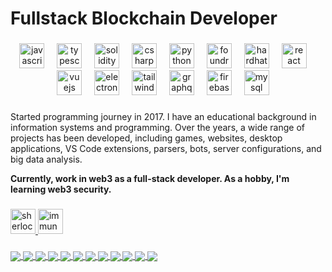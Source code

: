 <h1 align="left">Fullstack Blockchain Developer</h1>

###

<div align="center">
  <img src="https://cdn.jsdelivr.net/gh/devicons/devicon/icons/javascript/javascript-original.svg" height="40" alt="javascript logo"  />
  <img width="12" />
  <img src="https://cdn.jsdelivr.net/gh/devicons/devicon/icons/typescript/typescript-original.svg" height="40" alt="typescript logo"  />
  <img width="12" />
  <img src="https://cdn.jsdelivr.net/gh/devicons/devicon/icons/solidity/solidity-original.svg" height="40" alt="solidity logo"  />
  <img width="12" />
  <img src="https://cdn.jsdelivr.net/gh/devicons/devicon/icons/csharp/csharp-original.svg" height="40" alt="csharp logo"  />
  <img width="12" />
  <img src="https://cdn.jsdelivr.net/gh/devicons/devicon/icons/python/python-original.svg" height="40" alt="python logo"  />
  <img width="12" />
  <img src="https://avatars.githubusercontent.com/u/99892494?s=200&v=4" height="40" alt="foundry logo"  />
  <img width="12" />
  <img src="https://cdn.jsdelivr.net/gh/devicons/devicon/icons/hardhat/hardhat-original.svg" height="40" alt="hardhat logo"  />
  <img width="12" />
  <img src="https://cdn.jsdelivr.net/gh/devicons/devicon/icons/react/react-original.svg" height="40" alt="react logo"  />
  <img width="12" />
  <img src="https://cdn.jsdelivr.net/gh/devicons/devicon/icons/vuejs/vuejs-original.svg" height="40" alt="vuejs logo"  />
  <img width="12" />
  <img src="https://cdn.jsdelivr.net/gh/devicons/devicon/icons/electron/electron-original.svg" height="40" alt="electron logo"  />
  <img width="12" />
  <img src="https://cdn.jsdelivr.net/gh/devicons/devicon/icons/tailwindcss/tailwindcss-original-wordmark.svg" height="40" alt="tailwindcss logo"  />
  <img width="12" />
  <img src="https://cdn.jsdelivr.net/gh/devicons/devicon/icons/graphql/graphql-plain.svg" height="40" alt="graphql logo"  />
  <img width="12" />
  <img src="https://cdn.jsdelivr.net/gh/devicons/devicon/icons/firebase/firebase-plain.svg" height="40" alt="firebase logo"  />
  <img width="12" />
  <img src="https://cdn.jsdelivr.net/gh/devicons/devicon/icons/mysql/mysql-original.svg" height="40" alt="mysql logo"  />
  <img width="12" />
</div>

###

<p align="left">Started programming journey in 2017. I have an educational background in information systems and programming. Over the years, a wide range of projects has been developed, including games, websites, desktop applications, VS Code extensions, parsers, bots, server configurations, and big data analysis. 

**Currently, work in web3 as a full-stack developer. As a hobby, I'm learning web3 security.**</p>

###

<div align="left">
  <a href="https://audits.sherlock.xyz/watson/typicalHuman" target="_blank">
    <img src="https://avatars.githubusercontent.com/u/112079356?s=200&v=4" width="40" height="40" alt="sherlock logo"  />
  </a>
  <a href="https://immunefi.com/profile/typicalhuman/" target="_blank">
    <img src="https://avatars.githubusercontent.com/u/78231547?s=200&v=4" width="40" height="40" alt="immunefi logo"  />
  </a>
</div>

###

<a href="https://github.com/typicalHuman/hodl-4337">
  <img align="center" src="https://github-readme-stats.vercel.app/api/pin/?username=typicalHuman&repo=mlga&theme=transparent" />
</a>
<a href="https://github.com/typicalHuman/mlga">
  <img align="center" src="https://github-readme-stats.vercel.app/api/pin/?username=typicalHuman&repo=mlga&theme=transparent" />
</a>
<a href="https://github.com/typicalHuman/battleship.sol">
  <img align="center" src="https://github-readme-stats.vercel.app/api/pin/?username=typicalHuman&repo=battleship.sol&theme=transparent" />
</a>
<a href="https://github.com/typicalHuman/yul-puzzles">
  <img align="center" src="https://github-readme-stats.vercel.app/api/pin/?username=typicalHuman&repo=yul-puzzles&theme=transparent" />
</a>
<a href="https://github.com/typicalHuman/eth_sign_diary">
  <img align="center" src="https://github-readme-stats.vercel.app/api/pin/?username=typicalHuman&repo=eth_sign_diary&theme=transparent" />
</a>
<a href="https://github.com/typicalHuman/mini-dex">
  <img align="center" src="https://github-readme-stats.vercel.app/api/pin/?username=typicalHuman&repo=mini-dex&theme=transparent" />
</a>
<a href="https://github.com/typicalHuman/solidity-interview-questions">
  <img align="center" src="https://github-readme-stats.vercel.app/api/pin/?username=typicalHuman&repo=solidity-interview-questions&theme=transparent" />
</a>
<a href="https://github.com/typicalHuman/damn-vulnerable-defi-foundry-solutions">
  <img align="center" src="https://github-readme-stats.vercel.app/api/pin/?username=typicalHuman&repo=damn-vulnerable-defi-foundry-solutions&theme=transparent" />
</a>
<a href="https://github.com/typicalHuman/jspipes">
  <img align="center" src="https://github-readme-stats.vercel.app/api/pin/?username=typicalHuman&repo=jspipes&theme=transparent" />
</a>
<a href="https://github.com/typicalHuman/addrseek">
  <img align="center" src="https://github-readme-stats.vercel.app/api/pin/?username=typicalHuman&repo=addrseek&theme=transparent" />
</a>
<a href="https://github.com/typicalHuman/ProxyMintHH">
  <img align="center" src="https://github-readme-stats.vercel.app/api/pin/?username=typicalHuman&repo=ProxyMintHH&theme=transparent" />
</a>
<a href="https://github.com/typicalHuman/tx_speedup">
  <img align="center" src="https://github-readme-stats.vercel.app/api/pin/?username=typicalHuman&repo=tx_speedup&theme=transparent" />
</a>


